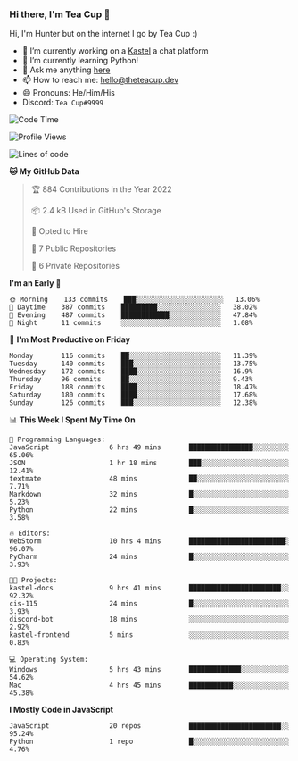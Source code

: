 ### Hi there, I'm Tea Cup 👋 

Hi, I'm Hunter but on the internet I go by Tea Cup :)

- 🔭 I’m currently working on a [Kastel](https://github.com/Kastelll) a chat platform
- 🌱 I’m currently learning Python!
- 💬 Ask me anything [here](https://github.com/TheTeaCup/TheTeaCup/issues)
- 📫 How to reach me: [hello@theteacup.dev](mailto:hello@theteacup.dev)
- 😄 Pronouns: He/Him/His
- Discord: `Tea Cup#9999`

<!--START_SECTION:waka-->
![Code Time](http://img.shields.io/badge/Code%20Time-234%20hrs%2010%20mins-blue)

![Profile Views](http://img.shields.io/badge/Profile%20Views-46-blue)

![Lines of code](https://img.shields.io/badge/From%20Hello%20World%20I%27ve%20Written-70%20Thousand%20lines%20of%20code-blue)

**🐱 My GitHub Data** 

> 🏆 884 Contributions in the Year 2022
 > 
> 📦 2.4 kB Used in GitHub's Storage 
 > 
> 💼 Opted to Hire
 > 
> 📜 7 Public Repositories 
 > 
> 🔑 6 Private Repositories  
 > 
**I'm an Early 🐤** 

```text
🌞 Morning    133 commits    ███░░░░░░░░░░░░░░░░░░░░░░   13.06% 
🌆 Daytime    387 commits    █████████░░░░░░░░░░░░░░░░   38.02% 
🌃 Evening    487 commits    ████████████░░░░░░░░░░░░░   47.84% 
🌙 Night      11 commits     ░░░░░░░░░░░░░░░░░░░░░░░░░   1.08%

```
📅 **I'm Most Productive on Friday** 

```text
Monday       116 commits    ██░░░░░░░░░░░░░░░░░░░░░░░   11.39% 
Tuesday      140 commits    ███░░░░░░░░░░░░░░░░░░░░░░   13.75% 
Wednesday    172 commits    ████░░░░░░░░░░░░░░░░░░░░░   16.9% 
Thursday     96 commits     ██░░░░░░░░░░░░░░░░░░░░░░░   9.43% 
Friday       188 commits    ████░░░░░░░░░░░░░░░░░░░░░   18.47% 
Saturday     180 commits    ████░░░░░░░░░░░░░░░░░░░░░   17.68% 
Sunday       126 commits    ███░░░░░░░░░░░░░░░░░░░░░░   12.38%

```


📊 **This Week I Spent My Time On** 

```text
💬 Programming Languages: 
JavaScript               6 hrs 49 mins       ████████████████░░░░░░░░░   65.06% 
JSON                     1 hr 18 mins        ███░░░░░░░░░░░░░░░░░░░░░░   12.41% 
textmate                 48 mins             ██░░░░░░░░░░░░░░░░░░░░░░░   7.71% 
Markdown                 32 mins             █░░░░░░░░░░░░░░░░░░░░░░░░   5.23% 
Python                   22 mins             █░░░░░░░░░░░░░░░░░░░░░░░░   3.58%

🔥 Editors: 
WebStorm                 10 hrs 4 mins       ████████████████████████░   96.07% 
PyCharm                  24 mins             █░░░░░░░░░░░░░░░░░░░░░░░░   3.93%

🐱‍💻 Projects: 
kastel-docs              9 hrs 41 mins       ███████████████████████░░   92.32% 
cis-115                  24 mins             █░░░░░░░░░░░░░░░░░░░░░░░░   3.93% 
discord-bot              18 mins             ░░░░░░░░░░░░░░░░░░░░░░░░░   2.92% 
kastel-frontend          5 mins              ░░░░░░░░░░░░░░░░░░░░░░░░░   0.83%

💻 Operating System: 
Windows                  5 hrs 43 mins       █████████████░░░░░░░░░░░░   54.62% 
Mac                      4 hrs 45 mins       ███████████░░░░░░░░░░░░░░   45.38%

```

**I Mostly Code in JavaScript** 

```text
JavaScript               20 repos            ███████████████████████░░   95.24% 
Python                   1 repo              █░░░░░░░░░░░░░░░░░░░░░░░░   4.76%

```



<!--END_SECTION:waka-->
